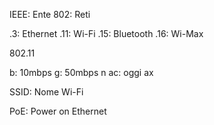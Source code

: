 IEEE: Ente
802: Reti

.3: Ethernet
.11: Wi-Fi
.15: Bluetooth
.16: Wi-Max

802.11

b: 10mbps
g: 50mbps
n
ac: oggi
ax

SSID: Nome Wi-Fi

PoE: Power on Ethernet
